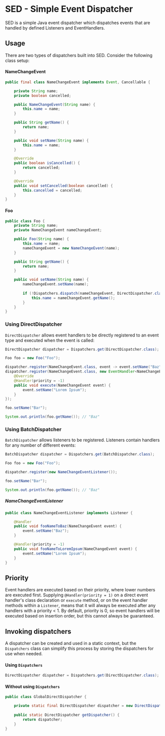 # SED - Simple Event Dispatcher

SED is a simple Java event dispatcher which dispatches events that are handled by defined Listeners and EventHandlers.

## Usage

There are two types of dispatchers built into SED. Consider the following class setup:

#### NameChangeEvent

```java
public final class NameChangeEvent implements Event, Cancellable {

    private String name;
    private boolean cancelled;

    public NameChangeEvent(String name) {
        this.name = name;
    }

    public String getName() {
        return name;
    }

    public void setName(String name) {
        this.name = name;
    }

    @Override
    public boolean isCancelled() {
        return cancelled;
    }

    @Override
    public void setCancelled(boolean cancelled) {
        this.cancelled = cancelled;
    }
}

```

#### Foo

```java
public class Foo {
    private String name;
    private NameChangeEvent nameChangeEvent;

    public Foo(String name) {
        this.name = name;
        nameChangeEvent = new NameChangeEvent(name);
    }

    public String getName() {
        return name;
    }

    public void setName(String name) {
        nameChangeEvent.setName(name);
        
        if (!Dispatchers.dispatch(nameChangeEvent, DirectDispatcher.class).isCancelled()) {
            this.name = nameChangeEvent.getName();
        }
    }
}
```

### Using DirectDispatcher

`DirectDispatcher` allows event handlers to be directly registered to an event type and executed when the event is called:

```java
DirectDispatcher dispatcher = Dispatchers.get(DirectDispatcher.class);

Foo foo = new Foo("Foo");

dispatcher.register(NameChangeEvent.class, event -> event.setName("Baz"));
dispatcher.register(NameChangeEvent.class, new EventHandler<NameChangeEvent>() {
    @Override
    @Handler(priority = -1)
    public void execute(NameChangeEvent event) {
        event.setName("Lorem Ipsum");
    }
});

foo.setName("Bar");

System.out.println(foo.getName()); // "Baz"
```

### Using BatchDispatcher

`BatchDispatcher` allows listeners to be registered. Listeners contain handlers for any number of different events:

```java
BatchDispatcher dispatcher = Dispatchers.get(BatchDispatcher.class);

Foo foo = new Foo("Foo");

dispatcher.register(new NameChangeEventListener());

foo.setName("Bar");

System.out.println(foo.getName()); // "Baz"
```

##### NameChangeEventListener

```java
public class NameChangeEventListener implements Listener {

    @Handler
    public void fooNameToBaz(NameChangeEvent event) {
        event.setName("Baz");
    }

    @Handler(priority = -1)
    public void fooNameToLoremIpsum(NameChangeEvent event) {
        event.setName("Lorem Ipsum");
    }
}
```

## Priority

Event handlers are executed based on their priority, where lower numbers are executed first. Supplying `@Handler(priority = 1)` on a direct event handler's class declaration or `execute` method, or on the event handler methods within a `Listener`, means that it will always be executed after any handlers with a priority < 1. By default, priority is 0, so event handlers will be executed based on insertion order, but this cannot always be guaranteed.

## Invoking dispatchers

 A dispatcher can be created and used in a static context, but the `Dispatchers` class can simplify this process by storing the dispatchers for use when needed.

#### Using `Dispatchers`

```java
DirectDispatcher dispatcher = Dispatchers.get(DirectDispatcher.class);
```

#### Without using `Dispatchers`

```java
public class GlobalDirectDispatcher {

    private static final DirectDispatcher dispatcher = new DirectDispatcher();
    
    public static DirectDispatcher getDispatcher() {
        return dispatcher;
    }
}
```